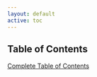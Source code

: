 ```yaml
---
layout: default
active: toc
---
```


<!-- Table of Contents -->
<section>
  <div class="page-header" id="toc">
    <h2>Table of Contents</h2>
  </div>
  <div class="row">
    <div class="span10 offset1">
        <p><a href="{{ site.baseurl }}/TOCpaswr2e.pdf">Complete Table of Contents</a></p>
    </div>
  </div>
</section>
